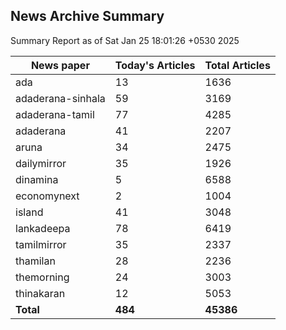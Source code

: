 <!-- @format -->
## News Archive Summary

Summary Report as of Sat Jan 25 18:01:26 +0530 2025

| News paper         | Today's Articles | Total Articles |
|--------------------|------------------|----------------|
| ada               | 13          | 1636        |
| adaderana-sinhala               | 59          | 3169        |
| adaderana-tamil               | 77          | 4285        |
| adaderana               | 41          | 2207        |
| aruna               | 34          | 2475        |
| dailymirror               | 35          | 1926        |
| dinamina               | 5          | 6588        |
| economynext               | 2          | 1004        |
| island               | 41          | 3048        |
| lankadeepa               | 78          | 6419        |
| tamilmirror               | 35          | 2337        |
| thamilan               | 28          | 2236        |
| themorning               | 24          | 3003        |
| thinakaran               | 12          | 5053        |
| **Total**          | **484**      | **45386** |

